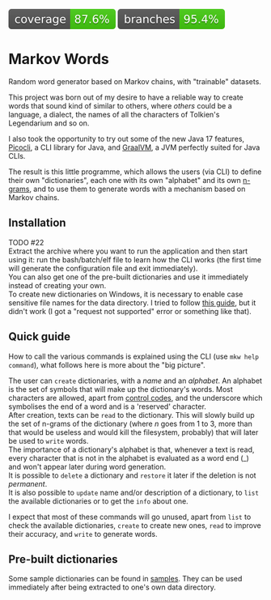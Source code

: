 ![Coverage](.github/badges/jacoco.svg)
![Branches](.github/badges/branches.svg)

# Markov Words

Random word generator based on Markov chains, with "trainable" datasets.

This project was born out of my desire to have a reliable way to create words that sound kind of similar to others,
where *others* could be a language, a dialect, the names of all the characters of Tolkien's Legendarium and so on.

I also took the opportunity to try out some of the new Java 17 features, [Picocli](https://picocli.info/), a CLI library
for Java, and [GraalVM](https://www.graalvm.org/), a JVM perfectly suited for Java CLIs.

The result is this little programme, which allows the users (via CLI) to define their own "dictionaries", each one with
its own "alphabet" and its own [n-grams](https://en.wikipedia.org/wiki/N-gram), and to use them to generate words with
a mechanism based on Markov chains.


## Installation
TODO #22  
Extract the archive where you want to run the application and then start using it: run the bash/batch/elf file to learn
how the CLI works (the first time will generate the configuration file and exit immediately).  
You can also get one of the pre-built dictionaries and use it immediately instead of creating your own.  
To create new dictionaries on Windows, it is necessary to enable case sensitive file names for the data directory. I
tried to follow [this guide](https://docs.microsoft.com/en-us/windows/wsl/case-sensitivity), but it didn't work (I got
a "request not supported" error or something like that).


## Quick guide
How to call the various commands is explained using the CLI (use `mkw help command`), what follows here is more about 
the "big picture".

The user can `create` dictionaries, with a *name* and an *alphabet*. An alphabet is the set of symbols that will make up the
dictionary's words. Most characters are allowed, apart from [control codes](https://en.wikipedia.org/wiki/C0_and_C1_control_codes),
and the underscore which symbolises the end of a word and is a 'reserved' character.  
After creation, texts can be `read` to the dictionary. This will slowly build up the set of n-grams of the dictionary
(where *n* goes from 1 to 3, more than that would be useless and would kill the filesystem, probably) that will later
be used to `write` words.  
The importance of a dictionary's alphabet is that, whenever a text is read, every character that is not in the alphabet
is evaluated as a word end (_) and won't appear later during word generation.  
It is possible to `delete` a dictionary and `restore` it later if the deletion is not *permanent*.  
It is also possible to `update` name and/or description of a dictionary, to `list` the available dictionaries or to
get the `info` about one.

I expect that most of these commands will go unused, apart from `list` to check the available dictionaries, `create`
to create new ones, `read` to improve their accuracy, and `write` to generate words.


## Pre-built dictionaries
Some sample dictionaries can be found in [samples](./samples). They can be used immediately after being extracted
to one's own data directory.

